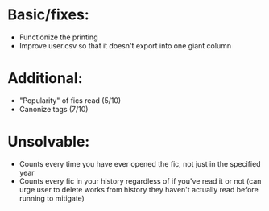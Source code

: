 # Basic/fixes:
* Functionize the printing
* Improve user.csv so that it doesn't export into one giant column

# Additional:
* "Popularity" of fics read (5/10)
* Canonize tags (7/10)

# Unsolvable:
* Counts every time you have ever opened the fic, not just in the specified year
* Counts every fic in your history regardless of if you've read it or not (can urge user to delete works from history they haven't actually read before running to mitigate)
